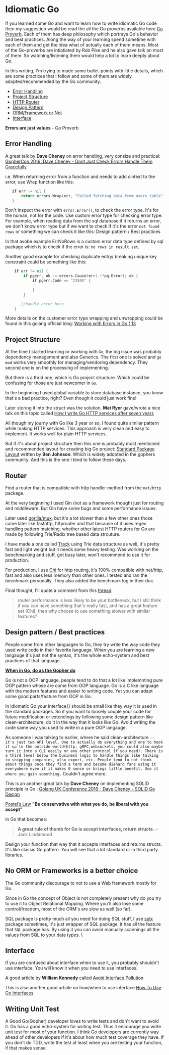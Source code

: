 # Idiomatic Go 

If you learned some Go and want to learn how to write idiomatic Go code then my suggestion would be read the all the Go proverbs available here [Go Proverb](https://go-proverbs.github.io/). Each of them has deep philosophy which portrays Go's behavior and best practices.  Along the way of your learning spend sometime with each of them and get the idea what of actually each of them means. Most of the Go-proverbs are intiatiated by Rob Pike and he also gave talk on most of them. So watching/listening them would help a lot to learn deeply about Go.   

In this writing, I'm trying to made some bullet-points with little details, which are some practices that I follow and some of them are widely adopted/recommended by the Go community.  

* [Error Handling](#Error-Handling)
* [Project Structure](#Error-Handling)
* [HTTP Router](#Router)
* [Design Pattern](#Design-pattern-/-Best-practices)
* [ORM/Framework or Not](#No-ORM-or-Frameworks-is-a-better-choice)
* [Interface](#Interface)

**Errors are just values**  - Go Proverb

## Error Handling

A great talk by **Dave Cheney** on error handling, very consize and practical: [GopherCon 2016: Dave Cheney - Dont Just Check Errors Handle Them Gracefully](https://www.youtube.com/watch?v=lsBF58Q-DnY) 

i.e. When returning error from a function and needs to add cintext to the error, use Wrap function like this: 

```go 
   if err != nil {
       return errors.Wrap(err, "Failed fetching data from users table")
   }
```

Don't inspect the error with  `error.Error()`, to check the error type. It's for the human, not for the code. Use  custom error type for checking error type. For example, when reading data from the sql database if it returns an error, we don't know error type but if we want to check if it's the error `not found rows`  or something we can check it like this: Design pattern / Best practices

In that avobe example ErrNoRows is a custom error data type defined by sql package which is to check if the error is: `no rows in result set`.  

Another good example for checking duplicate entry/ breaking unique key constraint could be something like this:

```go 
	if err != nil {
		if pgerr, ok := errors.Cause(err).(*pq.Error); ok {
			if pgerr.Code == "23505" {
	           
			}
		}

	   //handle error here
	}

```

More details on the customer error type wrapping and unwrapping could be found in this golang official blog: [Working with Errors in Go 1.13](https://blog.golang.org/go1.13-errors)


## Project Structure 

At the time I started learning or working with `Go`, the big issue was probably dependency management and  also Generics. The first one is solved and `go mod` works very smoothly for managing/vendoring dependency. They second one is on the processing of implementing.     

But there is a thrid one, which is Go project structure. Which could be confusing for those are just newcomer in `Go`. 

In the beginning I used global variable to store database instance, you know that's a bad practice, right? Even though it could just work fine!  

Later storing it into the struct was the solution, **Mat Ryer** gave/wrote a nice talk on this topic called [How I write Go HTTP services after seven years](https://medium.com/@matryer/how-i-write-go-http-services-after-seven-years-37c208122831)  

All though my journy with Go like 3 year or so, I found quite similar pattern while making HTTP services. This approach is very clean and easy to implement. It works well for plain HTTP services.      

But if it's about project structure then this one is probably most mentioned and recommended layout for creating big Go project: [Standard Package Layout](https://medium.com/@benbjohnson/standard-package-layout-7cdbc8391fc1) written by **Ben Johnson**. Which is widely adopted in the gophers community. And this is the one I tend to follow these days.

## Router 

Find a router that is compatible with http handler method from the `net/http` package. 

At the very beginning I used Gin (not as a framework though) just for routing and middleware. But Gin have some bugs and some performance issues. 

Later used [gorilla/mux](https://github.com/gorilla/mux), but it's a lot slower than a few other ones those came later like fasthttp, httprouter and that because of it uses regex handling pattern matching. whether other latest HTTP routers for Go are made by following Trie/Radix tree based data strcuture.

I have made a one called [Track](https://github.com/monirz/track) using Trie data structure as well, it's pretty fast and light weight but it needs some heavy testing. Was working on the benchmarking and stuff, got busy later,  won't recommend to use it for production. 

For production, I use [Chi](https://github.com/go-chi/chi) for http routing, it's 100% compatible with net/http, fast and also uses less memory than other ones. I tested and ran the becnhmark personally. They also added the benchmark log in their doc. 

Final thought, I'll quote a comment from this [thread](https://www.reddit.com/r/golang/comments/a3qcid/httprouter_chi_gin_gorillamux/):
> router performance is less likely to be your bottleneck, but I still think if you can have something that's really fast, and has a great feature set (Chi), then why choose to use something slower with similar features?     


## Design pattern / Best practices

 People come from other languages to Go, they try write the way code they used write code in their favorite language. When you are learning a new langauge it's just not the syntax, it's the whole echo-system and best practices of that language. 
 
 **[When in Go, do as the Gopher do](https://talks.golang.org/2014/readability.slide#1)**  

 Go is not a OOP language, people tend to do that a lot like implemnting pure OOP pattern whose are come from OOP language. Go is a C like language with the modern features and easier to writing code. Yet you can adapt some good parts/feature from OOP in Go.       

In idiomatic Go your interface{} should be small like they way it is used in the standard packages. So if you want to loosely couple your code for future modification or extendings by following some design pattern like clean-architecture, do it in the way that it looks like Go. Avoid writing the code same way you used to write in a pure OOP langauge. 

As someone I was talking to earlier, where he said clean-architecture `-- it's just two API level, One to actually do everything and one to hook it up to the outside world(http, gRPC,websockets, you could also maybe turn it into a CLI easily or any other protocol if you need). There is a third level below the business logic to handle things like talking to shipping companies, xlsx export, etc. People tend to not think about things once they find a term and become diehard fans using it everywhere even if it makes 0 sense or brings little benefit. Use it where you gain something.` Couldn't agree more. 
        

This is an another great talk by **Dave Cheney** on implementing SOLID principle in Go : [Golang UK Conference 2016 - Dave Cheney - SOLID Go Design](https://www.youtube.com/watch?v=zzAdEt3xZ1M)  

[Postel’s Law](https://en.wikipedia.org/wiki/Robustness_principle)
**"Be conservative with what you do, be liberal with you accept"**

In Go that becomes:

>**A great rule of thumb for Go is accept interfaces, return structs.**
                                                         –Jack Lindamood 

Design your function that way that it accepts interfaces and returns structs. It's like classic Go pattern. You will see that a lot standard or in third party libraries.    


## No ORM or Frameworks is a better choice 

The Go community discourage to not to use a Web framework mostly for Go.  

Since in Go the concept of Object is not completely present why do you try to use it to Object Relational Mapping. Where you'll also lose some control/freedom, most of the ORM's are slow as well (so far).   

SQL package is pretty much all you need for doing SQL stuff, I use [sqlx](https://github.com/jmoiron/sqlx) package sometimes, it's just wrapper of SQL package, it has all the feature that `SQL` package has. By using it you can avoid manually scannings all the values from SQL to your data types.  \


## Interface

If you are confused about interface when to use it, you probably shouldn't use interface. You will know it when you need to use interfaces. 

A good article by **William Kennedy** called [Avoid Interface Pollution](https://www.ardanlabs.com/blog/2016/10/avoid-interface-pollution.html) 

This is also another good artcile on how/when to use interface [How To Use Go Interfaces](https://blog.chewxy.com/2018/03/18/golang-interfaces/) 

## Writing Unit Test 
A Good Go(Gopher) developer loves to write tests and don't want to avoid it. 
Go has a good echo-system for writing test. Thus it encourage you write unit test for most of your function. I think Go developers are currently way ahead of other developers if it's about how much test coverage they have. 
If you don't do TDD, write the test at least when you are testing your function, if that makes sense.


                                                                                                                   
